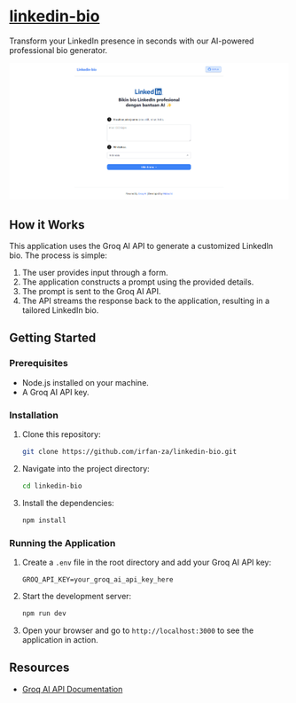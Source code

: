 # [linkedin-bio](https://bikin-linkedin-bio.vercel.app)

Transform your LinkedIn presence in seconds with our AI-powered professional bio generator.

[![Linkedin Bio Generator](./public/thumbnaill.png)](https://bikin-linkedin-bio.vercel.app)

## How it Works

This application uses the Groq AI API to generate a customized LinkedIn bio. The process is simple:

1. The user provides input through a form.
2. The application constructs a prompt using the provided details.
3. The prompt is sent to the Groq AI API.
4. The API streams the response back to the application, resulting in a tailored LinkedIn bio.

## Getting Started

### Prerequisites

- Node.js installed on your machine.
- A Groq AI API key.

### Installation

1. Clone this repository:
   ```bash
   git clone https://github.com/irfan-za/linkedin-bio.git
   ```
2. Navigate into the project directory:
   ```bash
   cd linkedin-bio
   ```
3. Install the dependencies:
   ```bash
   npm install
   ```

### Running the Application

1. Create a `.env` file in the root directory and add your Groq AI API key:
   ```plaintext
   GROQ_API_KEY=your_groq_ai_api_key_here
   ```
2. Start the development server:
   ```bash
   npm run dev
   ```
3. Open your browser and go to `http://localhost:3000` to see the application in action.

## Resources

- [Groq AI API Documentation](https://groq.com/)
